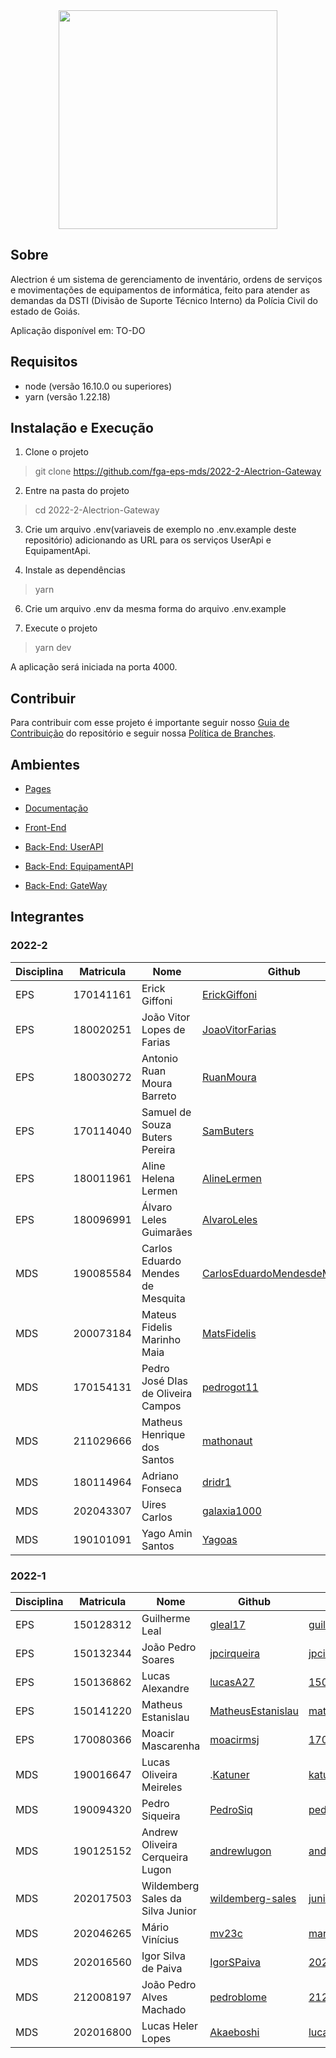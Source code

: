 <div align="center">
    <img src="https://github.com/fga-eps-mds/2022-1-Alectrion-DOC/blob/gh-pages/docs/documentation/Documentos/Identidade%20Visual/S%C3%ADmbolo_Alectrion.png?raw=true" height="350px" width="350px">
</div>

## Sobre

Alectrion é um sistema de gerenciamento de inventário, ordens de serviços e movimentações de equipamentos de informática,
feito para atender as demandas da DSTI (Divisão de Suporte Técnico Interno) da Polícia Civil do estado de Goiás.

Aplicação disponível em: TO-DO

## Requisitos

- node (versão 16.10.0 ou superiores)
- yarn (versão 1.22.18)

## Instalação e Execução

1. Clone o projeto 

> git clone https://github.com/fga-eps-mds/2022-2-Alectrion-Gateway

2. Entre na pasta do projeto

> cd 2022-2-Alectrion-Gateway

3. Crie um arquivo .env(variaveis de exemplo no .env.example deste repositório) adicionando as URL para os serviços
 UserApi e EquipamentApi.

4. Instale as dependências
        
> yarn

6. Crie um arquivo .env da mesma forma do arquivo .env.example

7. Execute o projeto

> yarn dev

A aplicação será iniciada na porta 4000.

## Contribuir
Para contribuir com esse projeto é importante seguir nosso [Guia de Contribuição](https://fga-eps-mds.github.io/2022-2-Alectrion-DOC/#/./Documentos/guia-contribuicao.md) do repositório e seguir nossa [Política de Branches](https://fga-eps-mds.github.io/2022-2-Alectrion-DOC/#/./Documentos/Documentos/politicas-branch.md).

## Ambientes

- [Pages](https://fga-eps-mds.github.io/2022-2-Alectrion-DOC/)

- [Documentação](https://github.com/fga-eps-mds/2022-2-Alectrion-DOC)

- [Front-End](https://github.com/fga-eps-mds/2022-2-Alectrion-FrontEnd)

- [Back-End: UserAPI](https://github.com/fga-eps-mds/2022-2-Alectrion-UserAPI)
  
- [Back-End: EquipamentAPI](https://github.com/fga-eps-mds/2022-2-Alectrion-EquipamentApi) 

- [Back-End: GateWay](https://github.com/fga-eps-mds/2022-2-Alectrion-Gateway) 


## Integrantes

### 2022-2

| Disciplina | Matricula | Nome | Github | E-mail |
|------------|-----------|------|--------|--------|
|EPS|170141161|Erick Giffoni|[ErickGiffoni](https://github.com/ErickGiffoni)|giffoni.erick@gmail.com|
|EPS|180020251|João Vitor Lopes de Farias|[JoaoVitorFarias](https://github.com/JoaoVitorFarias)|jvlopesfarias@gmail.com|
|EPS|180030272|Antonio Ruan Moura Barreto|[RuanMoura](https://github.com/RuanMoura)|ruanmoura13@outlook.com|
|EPS|170114040|Samuel de Souza Buters Pereira|[SamButers](https://github.com/SamButers)|sambuters@gmail.com|
|EPS|180011961|Aline Helena Lermen|[AlineLermen](https://github.com/AlineLermen)|aline.helena.lermen@gmail.com|
|EPS|180096991|Álvaro Leles Guimarães |[AlvaroLeles](https://github.com/AlvaroLeles)|alvaro.leles@hotmail.com|
|MDS|190085584|Carlos Eduardo Mendes de Mesquita|[CarlosEduardoMendesdeMesquita](https://github.com/CarlosEduardoMendesdeMesquita)|cmendesdemesquita@gmail.com|
|MDS|200073184|Mateus Fidelis Marinho Maia|[MatsFidelis](https://github.com/MatsFidelis)|mateusfidelis.43@gmail.com|
|MDS|170154131|Pedro José DIas de Oliveira Campos|[pedrogot11](https://github.com/pedrogot11)|170154131@aluno.unb.br|
|MDS|211029666|Matheus Henrique dos Santos|[mathonaut](https://github.com/mathonaut)|matheushenriquep285@gmail.com|
|MDS|180114964|Adriano Fonseca|[dridr1](https://github.com/dridr1)|adriano.fcc@gmail.com|
|MDS|202043307|Uires Carlos|[galaxia1000](https://github.com/galaxia1000)|uires.urs@gmail.com|
|MDS|190101091|Yago Amin Santos|[Yagoas](https://github.com/Yagoas)|190101091@aluno.unb.br|

### 2022-1

| Disciplina | Matricula | Nome | Github | E-mail |
|------------|-----------|------|--------|--------|
|EPS|150128312|Guilherme Leal|[gleal17](https://github.com/gleal17)|guilhermelml@gmail.com|
|EPS|150132344|João Pedro Soares|[jpcirqueira](https://github.com/jpcirqueira)|jpcirqueira81@gmail.com|
|EPS|150136862|Lucas Alexandre|[lucasA27](https://github.com/lucasA27)|150136862@aluno.unb.br|
|EPS|150141220|Matheus Estanislau|[MatheusEstanislau](https://github.com/MatheusEstanislau)|matheus.estanislau@icloud.com|
|EPS|170080366|Moacir Mascarenha|[moacirmsj](https://github.com/moacirmsj)|170080366@aluno.unb.br|
|MDS|190016647|Lucas Oliveira Meireles|.[Katuner](https://github.com/Katuner)|katunerx@gmail.com|
|MDS|190094320|Pedro Siqueira|[PedroSiq](https://github.com/PedroSiq)|pedroaugustossiqueira@gmail.com|
|MDS|190125152|Andrew Oliveira Cerqueira Lugon|[andrewlugon](https://github.com/andrewlugon)|andrewlugon000@gmail.com|
|MDS|202017503|Wildemberg Sales da Silva Junior|[wildemberg-sales](https://github.com/wildemberg-sales)|junior_sales2010@hotmail.com|
|MDS|202046265|Mário Vinícius|[mv23c](https://github.com/mv23c)|mario.mvbc@gmail.com|
|MDS|202016560|Igor Silva de Paiva|[IgorSPaiva](https://github.com/IgorSPaiva)|202016560@aluno.unb.br|
|MDS|212008197|João Pedro Alves Machado|[pedroblome](https://github.com/pedroblome)|212008197@aluno.unb.br|
|MDS|202016800|Lucas Heler Lopes|[Akaeboshi](https://github.com/Akaeboshi) |lucasheler3@gmail.com| 
